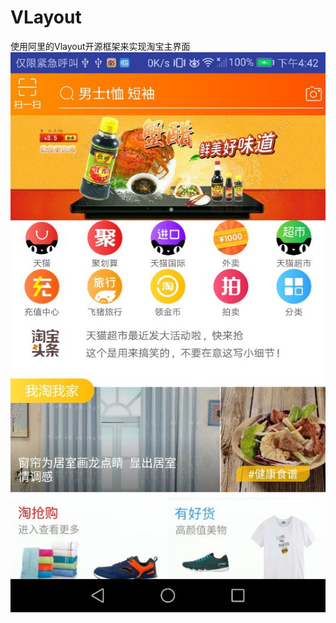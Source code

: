 # VLayout
使用阿里的Vlayout开源框架来实现淘宝主界面
![](https://github.com/games2sven/VLayout/raw/master/photo/show.jpg) 
